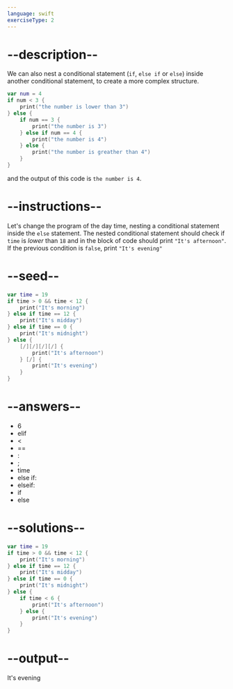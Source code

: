 ```yaml
---
language: swift
exerciseType: 2
---
```


# --description--

We can also nest a conditional statement (`if`, `else if` or `else`) inside another conditional statement, to create a more complex structure.
```swift
var num = 4
if num < 3 {
	print("the number is lower than 3")
} else {
	if num == 3 {
		print("the number is 3")
	} else if num == 4 {
		print("the number is 4")
	} else {
		print("the number is greather than 4")
	}
}
```
and the output of this code is `the number is 4`.

# --instructions--

Let's change the program of the day time, nesting a conditional statement inside the `else` statement.
The nested conditional statement should check if `time` is *lower* than `18` and in the block of code should print `"It's afternoon"`.
If the previous condition is `false`, print `"It's evening"`

# --seed--

```swift
var time = 19
if time > 0 && time < 12 {
    print("It's morning")
} else if time == 12 {
    print("It's midday")
} else if time == 0 {
    print("It's midnight")
} else {
    [/][/][/][/] {
        print("It's afternoon")
    } [/] {
        print("It's evening")
    }
}
```

# --answers--

- 6
- elif 
-  < 
-  == 
- :
- ;
- time
- else if:
- elseif:
- if 
- else

# --solutions--

```swift
var time = 19
if time > 0 && time < 12 {
    print("It's morning")
} else if time == 12 {
    print("It's midday")
} else if time == 0 {
    print("It's midnight")
} else {
    if time < 6 {
        print("It's afternoon")
    } else {
        print("It's evening")
    }
}
```

# --output--

It's evening

